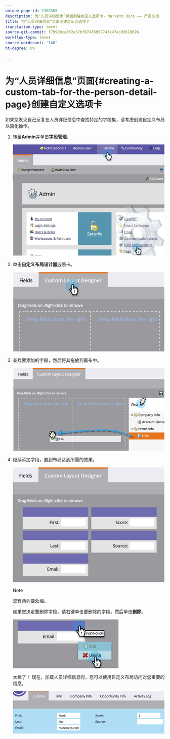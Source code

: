 ```yaml
---
unique-page-id: 2360305
description: 为“人员详细信息”页面创建自定义选项卡- Marketo Docs —— 产品文档
title: 为“人员详细信息”页面创建自定义选项卡
translation-type: tm+mt
source-git-commit: f79909ce8f2e37bf0748596774fe47ac03618696
workflow-type: tm+mt
source-wordcount: '148'
ht-degree: 0%

---
```



# 为“人员详细信息”页面{#creating-a-custom-tab-for-the-person-detail-page}创建自定义选项卡

如果您发现自己反复在人员详细信息中查找特定的字段集，请考虑创建自定义布局以简化操作。

1. 转至&#x200B;**Admin**&#x200B;并单击&#x200B;**字段管理**。

   ![](assets/image2014-9-16-16-3a41-3a41.png)

1. 单击&#x200B;**自定义布局设计器**&#x200B;选项卡。

   ![](assets/image2014-9-16-16-3a41-3a55.png)

1. 查找要添加的字段，然后将其拖放到画布中。

   ![](assets/three-1.png)

1. 继续添加字段，直到布局达到所需的效果。

   ![](assets/image2014-9-16-16-3a42-3a25.png)

   >[!NOTE]
   >
   >您有两列要处理。

   如果您决定要删除字段，请右键单击要删除的字段，然后单击&#x200B;**删除**。

   ![](assets/image2014-9-16-16-3a43-3a56.png)

   太棒了！ 现在，加载人员详细信息时，您可以使用自定义布局访问对您重要的信息。

   ![](assets/six-1.png)
